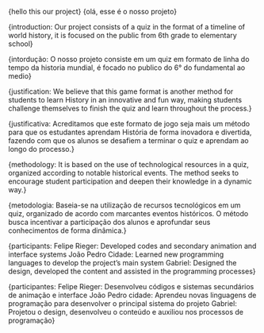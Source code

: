 {hello this our project}
{olá, esse é o nosso projeto}

{introduction: Our project consists of a quiz in the format of a timeline of world history, it is focused on the public from 6th grade to elementary school}

{intordução: O nosso projeto consiste em um quiz em formato de linha do tempo da historia mundial, é focado no publico do 6° do fundamental ao medio}

{justification: We believe that this game format is another method for students to learn History in an innovative and fun way, making students challenge themselves to finish the quiz and learn throughout the process.}

{justificativa: Acreditamos que este formato de jogo seja mais um método para que os estudantes aprendam História de forma inovadora e divertida, fazendo com que os alunos se desafiem a terminar o quiz e aprendam ao longo do processo.}

{methodology: It is based on the use of technological resources in a quiz, organized according to notable historical events. The method seeks to encourage student participation and deepen their knowledge in a dynamic way.}

{metodologia: Baseia-se na utilização de recursos tecnológicos em um quiz, organizado de acordo com marcantes eventos históricos. O método busca incentivar a participação dos alunos e aprofundar seus conhecimentos de forma dinâmica.}

{participants:
           Felipe Rieger: Developed codes and secondary animation and interface systems
           João Pedro Cidade: Learned new programming languages to develop the project’s main system​
           Gabriel: Designed the design, developed the content and assisted in the programming processes}
           
{participantes: 
          Felipe Rieger: Desenvolveu códigos e sistemas secundários de animação e interface
          João Pedro cidade: Aprendeu novas linguagens de programação para desenvolver o principal sistema do projeto​
          Gabriel: Projetou o design, desenvolveu o conteúdo e auxiliou nos processos de programação​}

